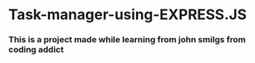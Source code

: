 # Task-manager-using-EXPRESS.JS
### This is a project made while learning from john smilgs from coding addict
